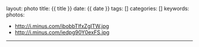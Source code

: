 layout: photo
title: {{ title }}
date: {{ date }}
tags: []
categories: []
keywords:
photos:
- http://i.minus.com/ibobbTlfxZgITW.jpg
- http://i.minus.com/iedpg90Y0exFS.jpg
---